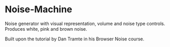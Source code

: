# Noise-Machine
Noise generator with visual representation, volume and noise type controls. Produces white, pink and brown noise.

Built upon the tutorial by Dan Tramte in his Browser Noise course. 
